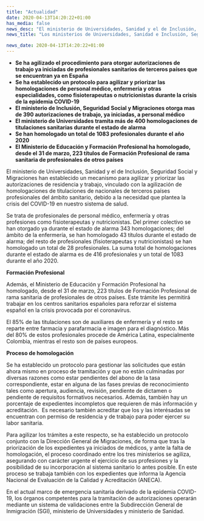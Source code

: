 ```yaml
---
title: "Actualidad"
date: 2020-04-13T14:20:22+01:00
has_media: false
news_desc: "El ministerio de Universidades, Sanidad y el de Inclusión, Seguridad Social y Migraciones han establecido un mecanismo para agilizar y priorizar las autorizaciones de residencia y trabajo, vinculado con la agilización de homologaciones de titulaciones de nacionales de terceros países profesionales del ámbito sanitario, debido a la necesidad que plantea la crisis del COVID-19 en nuestro sistema de salud."
news_title: "Los ministerios de Universidades, Sanidad e Inclusión, Seguridad Social y Migraciones establecen un mecanismo para priorizar autorizaciones de trabajo y homologaciones de titulaciones sanitarias mediante un protocolo común"

news_date: 2020-04-13T14:20:22+01:00
---
```

<ul>
<li><b>Se ha agilizado el procedimiento para otorgar autorizaciones de trabajo ya iniciadas de profesionales sanitarios de terceros pa&iacute;ses que se encuentran ya en Espa&ntilde;a</b></li>
<li><b>Se ha establecido un protocolo para agilizar y priorizar las homologaciones de personal m&eacute;dico, enfermer&iacute;a y otras especialidades, como fisioterapeutas o nutricionistas durante la crisis de la epidemia COVID-19</b></li>
<li><b>El ministerio de Inclusi&oacute;n, Seguridad Social y Migraciones otorga mas de 390 autorizaciones de trabajo, ya iniciadas, a personal m&eacute;dico</b></li>
<li><b>El ministerio de Universidades tramita m&aacute;s de 400 homologaciones de titulaciones sanitarias durante el estado de alarma</b></li>
<li><b>Se han homologado un total de 1083 profesionales durante el a&ntilde;o 2020</b></li>
<li><b>El Ministerio de Educaci&oacute;n y Formaci&oacute;n Profesional ha homologado, desde el 31 de marzo, 223 t&iacute;tulos de Formaci&oacute;n Profesional de rama sanitaria de profesionales de otros pa&iacute;ses</b></li>
</ul>
<p>El ministerio de Universidades, Sanidad y el de Inclusi&oacute;n, Seguridad Social y Migraciones han establecido un mecanismo para agilizar y priorizar las autorizaciones de residencia y trabajo, vinculado con la agilizaci&oacute;n de homologaciones de titulaciones de nacionales de terceros pa&iacute;ses profesionales del &aacute;mbito sanitario, debido a la necesidad que plantea la crisis del COVID-19 en nuestro sistema de salud.</p>
<p>Se trata de profesionales de personal m&eacute;dico, enfermer&iacute;a y otras profesiones como fisioterapeutas y nutricionistas. Del primer colectivo se han otorgado ya durante el estado de alarma 343 homologaciones; del &aacute;mbito de la enfermer&iacute;a, se han homologado 43 t&iacute;tulos durante el estado de alarma; del resto de profesionales (fisioterapeutas y nutricionistas) se han homologado un total de 28 profesionales. La suma total de homologaciones durante el estado de alarma es de 416 profesionales y un total de 1083 durante el a&ntilde;o 2020.</p>
<p><b>Formaci&oacute;n Profesional</b></p>
<p>Adem&aacute;s, el Ministerio de Educaci&oacute;n y Formaci&oacute;n Profesional ha homologado, desde el 31 de marzo, 223 t&iacute;tulos de Formaci&oacute;n Profesional de rama sanitaria de profesionales de otros pa&iacute;ses. Este tr&aacute;mite les permitir&aacute; trabajar en los centros sanitarios espa&ntilde;oles para reforzar el sistema espa&ntilde;ol en la crisis provocada por el coronavirus.</p>
<p>El 85% de las titulaciones son de auxiliares de enfermer&iacute;a y el resto se reparte entre farmacia y parafarmacia e imagen para el diagn&oacute;stico. M&aacute;s del 80% de estos profesionales procede de Am&eacute;rica Latina, especialmente Colombia, mientras el resto son de pa&iacute;ses europeos.</p>
<p><b>Proceso de homologaci&oacute;n</b></p>
<p>Se ha establecido un protocolo para gestionar las solicitudes que est&aacute;n ahora mismo en proceso de tramitaci&oacute;n y que no est&aacute;n culminadas por diversas razones como estar pendientes del abono de la tasa correspondiente, estar en alguna de las fases previas de reconocimiento tales como apertura, audiencia, revisi&oacute;n, pendiente de dictamen o pendiente de requisitos formativos necesarios. Adem&aacute;s, tambi&eacute;n hay un porcentaje de expedientes incompletos que requieren de m&aacute;s informaci&oacute;n y acreditaci&oacute;n. &nbsp;Es necesario tambi&eacute;n acreditar que los y las interésadas se encuentran con permiso de residencia y de trabajo para poder ejercer su labor sanitaria.</p>
<p>Para agilizar los tr&aacute;mites a este respecto, se ha establecido un protocolo conjunto con la Direcci&oacute;n General de Migraciones, de forma que tras la priorizaci&oacute;n de los expedientes ya iniciados de m&eacute;dicos, y ante la falta de homologaci&oacute;n, el proceso coordinado entre los tres ministerios se agiliza, asegurando con car&aacute;cter urgente el ejercicio de sus profesiones y la posibilidad de su incorporaci&oacute;n al sistema sanitario lo antes posible. En este proceso se trabaja tambi&eacute;n con los expedientes que informa la Agencia Nacional de Evaluaci&oacute;n de la Calidad y Acreditaci&oacute;n (ANECA).</p>
<p>En el actual marco de emergencia sanitaria derivado de la epidemia COVID-19, los &oacute;rganos competentes para la tramitaci&oacute;n de autorizaciones operar&aacute;n mediante un sistema de validaciones entre la Subdirecci&oacute;n General de Inmigraci&oacute;n (SGI), ministerio de Universidades y ministerio de Sanidad.</p>